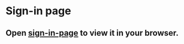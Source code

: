 # Sign-in page

## Open [sign-in-page](https://sergeymankevich.github.io/sign-in-page) to view it in your browser.
